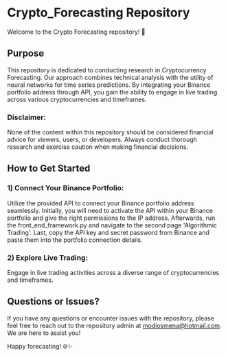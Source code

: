 # Crypto_Forecasting Repository

Welcome to the Crypto Forecasting repository! 🚀

## Purpose
This repository is dedicated to conducting research in Cryptocurrency Forecasting. Our approach combines technical analysis with the utility of neural networks for time series predictions. By integrating your Binance portfolio address through API, you gain the ability to engage in live trading across various cryptocurrencies and timeframes.

### Disclaimer: 
None of the content within this repository should be considered financial advice for viewers, users, or developers. Always conduct thorough research and exercise caution when making financial decisions.

## How to Get Started
### 1) Connect Your Binance Portfolio:
Utilize the provided API to connect your Binance portfolio address seamlessly. Initially, you will need to activate the API within your Binance portfolio and give the right permissions to the IP address. Afterwards, run the front_end_framework.py and navigate to the second page 'Algorithmic Trading'. Last, copy the API key and secret password from Binance and paste them into the portfolio connection details.

### 2) Explore Live Trading:
Engage in live trading activities across a diverse range of cryptocurrencies and timeframes.

## Questions or Issues?
If you have any questions or encounter issues with the repository, please feel free to reach out to the repository admin at modiosmena@hotmail.com. We are here to assist you!

Happy forecasting! 🌐✨

